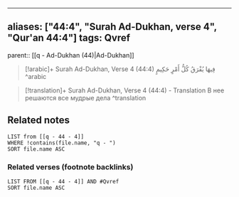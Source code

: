 
---
aliases: ["44:4", "Surah Ad-Dukhan, verse 4", "Qur'an 44:4"]
tags: Qvref
---

parent:: [[q - Ad-Dukhan (44)|Ad-Dukhan]]

> [!arabic]+ Surah Ad-Dukhan, Verse 4 (44:4)
> <span class="quran-arabic">فِيهَا يُفْرَقُ كُلُّ أَمْرٍ حَكِيمٍ</span>
^arabic

> [!translation]+ Surah Ad-Dukhan, Verse 4 (44:4) - Translation
> В нее решаются все мудрые дела
^translation



## Related notes
```dataview
LIST from [[q - 44 - 4]]
WHERE !contains(file.name, "q - ")
SORT file.name ASC
```

### Related verses (footnote backlinks)
```dataview
LIST FROM [[q - 44 - 4]] AND #Qvref
SORT file.name ASC
```

